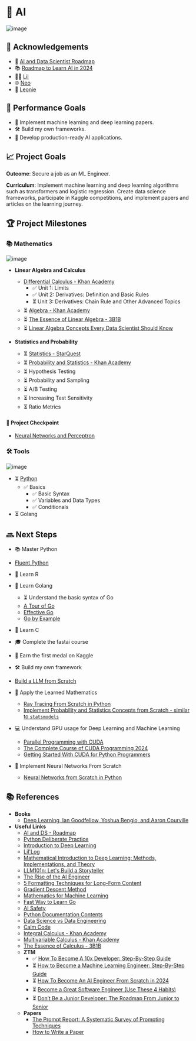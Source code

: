 # 🤖 **AI**

![image](https://github.com/user-attachments/assets/e5d1bcb6-5372-40d5-ab20-af273848a413)

## 🌟 **Acknowledgements**
- 🚀 [AI and Data Scientist Roadmap](https://roadmap.sh/ai-data-scientist)
- 📚 [Roadmap to Learn AI in 2024](https://medium.com/bitgrit-data-science-publication/a-roadmap-to-learn-ai-in-2024-cc30c6aa6e16)
- 👩‍💻 [Lil](https://lilianweng.github.io/)
- 🌐 [Neo](https://www.bneo.xyz/)
- 🧠 [Leonie](https://x.com/helloiamleonie)

## 🎯 **Performance Goals**
- 🧩 Implement machine learning and deep learning papers.
- 🛠️ Build my own frameworks.
- 🚀 Develop production-ready AI applications.

## 📈 **Project Goals**
**Outcome**: Secure a job as an ML Engineer.

**Curriculum**: Implement machine learning and deep learning algorithms such as transformers and logistic regression. Create data science frameworks, participate in Kaggle competitions, and implement papers and articles on the learning journey.

## 🏆 **Project Milestones**

### 📚 **Mathematics**
![image](https://github.com/user-attachments/assets/5d23d2ff-d5bd-41c1-8a90-005aec6e1c63)


- **Linear Algebra and Calculus**
  - [Differential Calculus - Khan Academy](https://pt.khanacademy.org/profile/me/courses)
    - ✅ Unit 1: Limits
    - ✅ Unit 2: Derivatives: Definition and Basic Rules
    - ⏳ Unit 3: Derivatives: Chain Rule and Other Advanced Topics
  - ⏳ [Algebra - Khan Academy](https://pt.khanacademy.org/math/linear-algebra)
  - ⏳ [The Essence of Linear Algebra - 3B1B](https://www.youtube.com/watch?v=fNk_zzaMoSs&list=PLZHQObOWTQDPD3MizzM2xVFitgF8hE_ab)
  - ⏳ [Linear Algebra Concepts Every Data Scientist Should Know](https://medium.com/bitgrit-data-science-publication/linear-algebra-concepts-every-data-scientist-should-know-18b00bd453dd)

- **Statistics and Probability**
  - ⏳ [Statistics - StarQuest](https://www.youtube.com/watch?v=qBigTkBLU6g&list=PLblh5JKOoLUK0FLuzwntyYI10UQFUhsY9)
  - ⏳ [Probability and Statistics - Khan Academy](https://pt.khanacademy.org/math/statistics-probability)
  - ⏳ Hypothesis Testing
  - ⏳ Probability and Sampling
  - ⏳ A/B Testing
  - ⏳ Increasing Test Sensitivity
  - ⏳ Ratio Metrics

#### 🚀 **Project Checkpoint**
- [Neural Networks and Perceptron](https://www.youtube.com/watch?v=fEukSrpDPH0)

### 🛠️ **Tools**
![image](https://github.com/user-attachments/assets/9d11f008-33d9-4fd5-83d7-24264d744ddc)


- ⏳ [Python](https://roadmap.sh/python)
  - ✅ Basics
      - ✅ Basic Syntax
      - ✅ Variables and Data Types
      - ✅ Conditionals
- ⏳ Golang

## 🔜 **Next Steps**
- 📚 Master Python
- [Fluent Python](https://pythonfluente.com/#_para_quem_%C3%A9_esse_livro)
- 📖 Learn R
- 🦠 Learn Golang
    - ⏳ Understand the basic syntax of Go
    - [A Tour of Go](https://go-tour-br.appspot.com/tour/basics/1)
    - [Effective Go](https://go.dev/doc/effective_go)
    - [Go by Example](https://gobyexample.com/)
- 📘 Learn C
- 🎓 Complete the fastai course
- 🏅 Earn the first medal on Kaggle
- 🛠️ Build my own framework
- [Build a LLM from Scratch](https://www.youtube.com/watch?v=UU1WVnMk4E8)
- 📐 Apply the Learned Mathematics
    - [Ray Tracing From Scratch in Python](https://omaraflak.medium.com/ray-tracing-from-scratch-in-python-41670e6a96f9)
    - [Implement Probability and Statistics Concepts from Scratch - similar to `statsmodels`](https://www.statsmodels.org/stable/index.html)

- 💻 Understand GPU usage for Deep Learning and Machine Learning
    - [Parallel Programming with CUDA](https://www.reddit.com/r/MachineLearning/comments/w52iev/d_what_are_some_good_resources_to_learn_cuda/?rdt=56191)
    - [The Complete Course of CUDA Programming 2024](https://www.udemy.com/course/cuda-course/?couponCode=ST18MT62524)
    - [Getting Started With CUDA for Python Programmers](https://www.youtube.com/watch?v=nOxKexn3iBo)

- 🧠 Implement Neural Networks From Scratch
    - [Neural Networks from Scratch in Python](https://www.youtube.com/playlist?list=PLQVvvaa0QuDcjD5BAw2DxE6OF2tius3V3)

## 📚 **References**
- **Books**
  - [Deep Learning, Ian Goodfellow, Yoshua Bengio, and Aaron Courville](https://www.deeplearningbook.org/)
- **Useful Links**
    - [AI and DS - Roadmap](https://roadmap.sh/ai-data-scientist)
    - [Python Deliberate Practice](https://github.com/robert8138/python-deliberate-practice)
    - [Introduction to Deep Learning](https://sebastianraschka.com/blog/2021/dl-course.html#l01-introduction-to-deep-learning)
    - [Lil'Log](https://lilianweng.github.io/)
    - [Mathematical Introduction to Deep Learning: Methods, Implementations, and Theory](https://arxiv.org/pdf/2310.20360)
    - [LLM101n: Let's Build a Storyteller](https://github.com/karpathy/LLM101n?tab=readme-ov-file)
    - [The Rise of the AI Engineer](https://www.latent.space/p/ai-engineer)
    - [5 Formatting Techniques for Long-Form Content](https://www.nngroup.com/articles/formatting-long-form-content/)
    - [Gradient Descent Method](https://pt.khanacademy.org/math/multivariable-calculus/applications-of-multivariable-derivatives/optimizing-multivariable-functions/a/what-is-gradient-descent)
    - [Mathematics for Machine Learning](https://mml-book.github.io/)
    - [Fast Way to Learn Go](https://www.reddit.com/r/golang/comments/1465pwq/fastest_way_to_learn_golang/)
    - [AI Safety](https://80000hours.org/career-reviews/ai-safety-researcher/)
    - [Python Documentation Contents](https://docs.python.org/3/contents.html)
    - [Data Science vs Data Engineering](https://www.datacamp.com/blog/data-scientist-vs-data-engineer)
    - [Calm Code](https://calmcode.io/)
    - [Integral Calculus - Khan Academy](https://pt.khanacademy.org/math/integral-calculus)
    - [Multivariable Calculus - Khan Academy](https://pt.khanacademy.org/math/multivariable-calculus)
    - [The Essence of Calculus - 3B1B](https://www.youtube.com/watch?v=WUvTyaaNkzM&list=PLZHQObOWTQDMsr9K-rj53DwVRMYO3t5Yr)
    - **ZTM**
        - ✅ [How To Become A 10x Developer: Step-By-Step Guide](https://zerotomastery.io/blog/how-to-become-a-10x-developer/#What-is-a-10x-Developer)
        - ⏳ [How to Become a Machine Learning Engineer: Step-By-Step Guide](https://zerotomastery.io/blog/how-to-become-a-machine-learning-engineer/)
        - ⏳ [How To Become An AI Engineer From Scratch in 2024](https://zerotomastery.io/blog/how-to-become-an-ai-engineer-from-scratch/)
        - ⏳ [Become a Great Software Engineer (Use These 4 Habits)](https://zerotomastery.io/blog/how-to-be-a-great-software-engineer/)
        - ⏳ [Don’t Be a Junior Developer: The Roadmap From Junior to Senior](https://zerotomastery.io/blog/dont-be-a-junior-developer-the-roadmap/)
  - **Papers**
    - [The Prompt Report: A Systematic Survey of Prompting Techniques](https://arxiv.org/pdf/2406.06608)
    - [How to Write a Paper](http://halfonlab.ccr.buffalo.edu/other_docs/scientific_paper.pdf)
